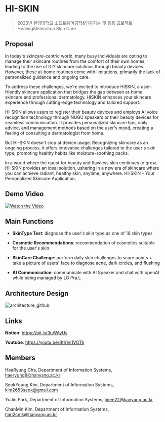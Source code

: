 # HI-SKIN
> 2023년 한양대학교 소프트웨어공학&인공지능 및 응용 프로젝트 
> Healing&Interation Skin Care

## Proposal

In today's skincare-centric world, many busy individuals are opting to manage their skincare routines from the comfort of their own homes, leading to the rise of DIY skincare solutions through beauty devices. However, these at-home routines come with limitations, primarily the lack of personalized guidance and ongoing care.

To address these challenges, we're excited to introduce HISKIN, a user-friendly skincare application that bridges the gap between at-home skincare and professional dermatology. HISKIN enhances your skincare experience through cutting-edge technology and tailored support.

HI-SKIN allows users to register their beauty devices and employs AI voice recognition technology through NUGU speakers or their beauty devices for seamless communication. It provides personalized skincare tips, daily advice, and management methods based on the user's mood, creating a feeling of consulting a dermatologist from home.

But HI-SKIN doesn't stop at device usage. Recognizing skincare as an ongoing process, it offers innovative challenges tailored to the user's skin type, promoting healthy habits like moisture-soothing packs.

In a world where the quest for beauty and flawless skin continues to grow, HI-SKIN provides an ideal solution, ushering in a new era of skincare where you can achieve radiant, healthy skin, anytime, anywhere. HI-SKIN - Your Personalized Skincare Application.

## Demo Video
[![Watch the Video](http://img.youtube.com/vi/Bth1vl1VOTk&ab_channel=한2/0.jpg)](https://www.youtube.com/watch?v=Bth1vl1VOTk&ab_channel=%ED%95%9C2)

## Main Functions

- **SkinType Test**: diagnose the user's skin type as one of 16 skin types

- **Cosmetic Recommendations**: recommendation of cosmetics suitable for the user's skin

- **SkinCare Challenge**: perform daily skin challenges to score points + take a picture of users' face to diagnose acne, dark circles, and flushing

- **AI Communication**: communicate with AI Speaker and chat with openAI while being managed by LG Pra.L

## Architecture Design

![architecture_github](https://github.com/HYU-SE-HISKIN/.github/assets/81680191/8d69fee9-fee8-4763-8c03-9bfbe283bc70)

## Links
**Notion**: <https://bit.ly/3uWAyUs>

**Youtube**: <https://youtu.be/Bth1vl1VOTk>

## Members
HaeRyung Cha, Department of Information Systems, haeryung8@hanyang.ac.kr

SeokYoung Kim, Department of Information Systems, kim2653seok@gmail.com

YuJin Park, Department of Information Systems, jinee22@hanyang.ac.kr

ChanMin Kim, Department of Information Systems, han2cmk@hanyang.ac.kr
